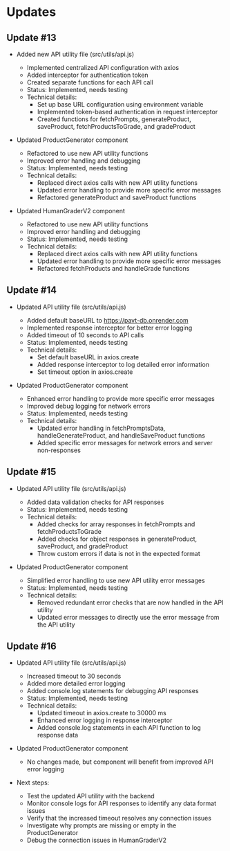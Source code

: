# Updates

## Update #13
- Added new API utility file (src/utils/api.js)
  - Implemented centralized API configuration with axios
  - Added interceptor for authentication token
  - Created separate functions for each API call
  - Status: Implemented, needs testing
  - Technical details:
    - Set up base URL configuration using environment variable
    - Implemented token-based authentication in request interceptor
    - Created functions for fetchPrompts, generateProduct, saveProduct, fetchProductsToGrade, and gradeProduct

- Updated ProductGenerator component
  - Refactored to use new API utility functions
  - Improved error handling and debugging
  - Status: Implemented, needs testing
  - Technical details:
    - Replaced direct axios calls with new API utility functions
    - Updated error handling to provide more specific error messages
    - Refactored generateProduct and saveProduct functions

- Updated HumanGraderV2 component
  - Refactored to use new API utility functions
  - Improved error handling and debugging
  - Status: Implemented, needs testing
  - Technical details:
    - Replaced direct axios calls with new API utility functions
    - Updated error handling to provide more specific error messages
    - Refactored fetchProducts and handleGrade functions

## Update #14
- Updated API utility file (src/utils/api.js)
  - Added default baseURL to https://pavt-db.onrender.com
  - Implemented response interceptor for better error logging
  - Added timeout of 10 seconds to API calls
  - Status: Implemented, needs testing
  - Technical details:
    - Set default baseURL in axios.create
    - Added response interceptor to log detailed error information
    - Set timeout option in axios.create

- Updated ProductGenerator component
  - Enhanced error handling to provide more specific error messages
  - Improved debug logging for network errors
  - Status: Implemented, needs testing
  - Technical details:
    - Updated error handling in fetchPromptsData, handleGenerateProduct, and handleSaveProduct functions
    - Added specific error messages for network errors and server non-responses

## Update #15
- Updated API utility file (src/utils/api.js)
  - Added data validation checks for API responses
  - Status: Implemented, needs testing
  - Technical details:
    - Added checks for array responses in fetchPrompts and fetchProductsToGrade
    - Added checks for object responses in generateProduct, saveProduct, and gradeProduct
    - Throw custom errors if data is not in the expected format

- Updated ProductGenerator component
  - Simplified error handling to use new API utility error messages
  - Status: Implemented, needs testing
  - Technical details:
    - Removed redundant error checks that are now handled in the API utility
    - Updated error messages to directly use the error message from the API utility

## Update #16
- Updated API utility file (src/utils/api.js)
  - Increased timeout to 30 seconds
  - Added more detailed error logging
  - Added console.log statements for debugging API responses
  - Status: Implemented, needs testing
  - Technical details:
    - Updated timeout in axios.create to 30000 ms
    - Enhanced error logging in response interceptor
    - Added console.log statements in each API function to log response data

- Updated ProductGenerator component
  - No changes made, but component will benefit from improved API error logging

- Next steps:
  - Test the updated API utility with the backend
  - Monitor console logs for API responses to identify any data format issues
  - Verify that the increased timeout resolves any connection issues
  - Investigate why prompts are missing or empty in the ProductGenerator
  - Debug the connection issues in HumanGraderV2